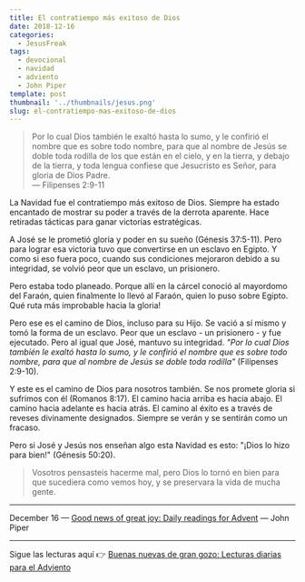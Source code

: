 ```yaml
---
title: El contratiempo más exitoso de Dios
date: 2018-12-16
categories:
  - JesusFreak
tags:
  - devocional
  - navidad
  - adviento
  - John Piper
template: post
thumbnail: '../thumbnails/jesus.png'
slug: el-contratiempo-mas-exitoso-de-dios
---
```


> Por lo cual Dios también le exaltó hasta lo sumo, y le confirió el nombre que es sobre todo nombre, para que al nombre de Jesús se doble toda rodilla de los que están en el cielo, y en la tierra, y debajo de la tierra, y toda lengua confiese que Jesucristo es Señor, para gloria de Dios Padre.<br>
> — Filipenses 2:9-11

La Navidad fue el contratiempo más exitoso de Dios. Siempre ha estado encantado de mostrar su poder a través de la derrota aparente. Hace retiradas tácticas para ganar victorias estratégicas.

A José se le prometió gloria y poder en su sueño (Génesis 37:5-11). Pero para lograr esa victoria tuvo que convertirse en un esclavo en Egipto. Y como si eso fuera poco, cuando sus condiciones mejoraron debido a su integridad, se volvió peor que un esclavo, un prisionero.

Pero estaba todo planeado. Porque allí en la cárcel conoció al mayordomo del Faraón, quien finalmente lo llevó al Faraón, quien lo puso sobre Egipto. Qué ruta más improbable hacia la gloria!

Pero ese es el camino de Dios, incluso para su Hijo. Se vació a sí mismo y tomó la forma de un esclavo. Peor que un esclavo - un prisionero - y fue ejecutado. Pero al igual que José, mantuvo su integridad. *"Por lo cual Dios también le exaltó hasta lo sumo, y le confirió el nombre que es sobre todo nombre, para que al nombre de Jesús se doble toda rodilla"* (Filipenses 2:9-10).

Y este es el camino de Dios para nosotros también. Se nos promete gloria si sufrimos con él (Romanos 8:17). El camino hacia arriba es hacia abajo. El camino hacia adelante es hacia atrás. El camino al éxito es a través de reveses divinamente designados. Siempre se verán y se sentirán como un fracaso.

Pero si José y Jesús nos enseñan algo esta Navidad es esto: "¡Dios lo hizo para bien!" (Génesis 50:20).

> Vosotros pensasteis hacerme mal, pero Dios lo tornó en bien para que sucediera como vemos hoy, y se preservara la vida de mucha gente.

---

December 16 — [Good news of great joy: Daily readings for Advent](https://www.desiringgod.org/books/good-news-of-great-joy) — John Piper

---

Sigue las lecturas aquí 👉 [Buenas nuevas de gran gozo: Lecturas diarias para el Adviento](/buenas-nuevas-de-gran-gozo-lecturas-diarias-para-adviento)